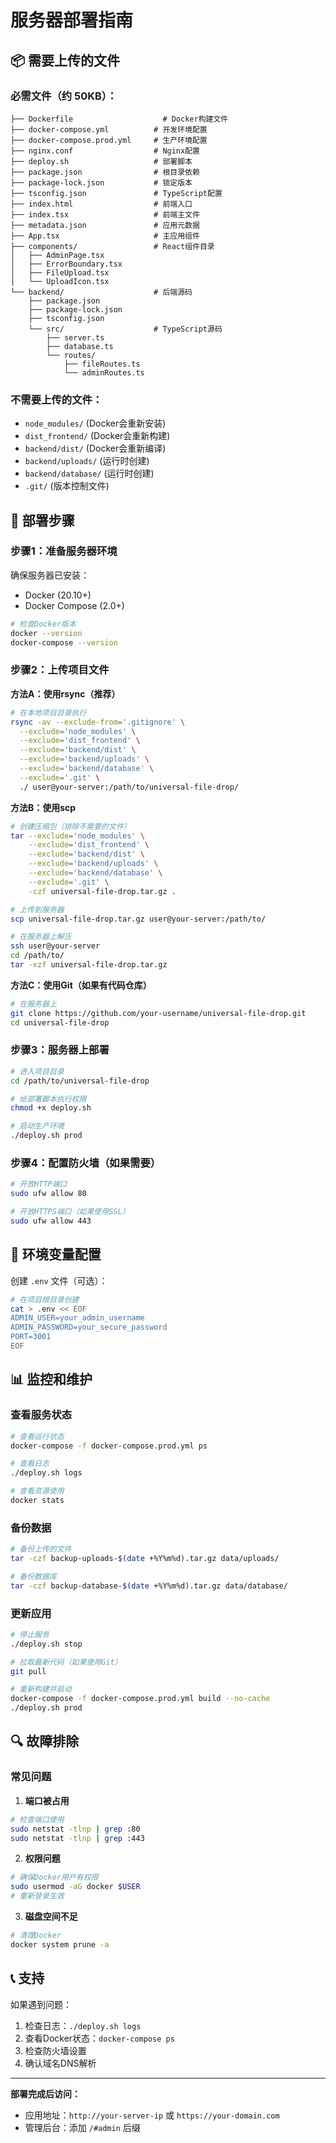 # 服务器部署指南

## 📦 需要上传的文件

### 必需文件（约 50KB）：
```
├── Dockerfile                    # Docker构建文件
├── docker-compose.yml          # 开发环境配置
├── docker-compose.prod.yml     # 生产环境配置
├── nginx.conf                  # Nginx配置
├── deploy.sh                   # 部署脚本
├── package.json                # 根目录依赖
├── package-lock.json           # 锁定版本
├── tsconfig.json               # TypeScript配置
├── index.html                  # 前端入口
├── index.tsx                   # 前端主文件
├── metadata.json               # 应用元数据
├── App.tsx                     # 主应用组件
├── components/                 # React组件目录
│   ├── AdminPage.tsx
│   ├── ErrorBoundary.tsx
│   ├── FileUpload.tsx
│   └── UploadIcon.tsx
└── backend/                    # 后端源码
    ├── package.json
    ├── package-lock.json
    ├── tsconfig.json
    └── src/                    # TypeScript源码
        ├── server.ts
        ├── database.ts
        └── routes/
            ├── fileRoutes.ts
            └── adminRoutes.ts
```

### 不需要上传的文件：
- `node_modules/` (Docker会重新安装)
- `dist_frontend/` (Docker会重新构建)
- `backend/dist/` (Docker会重新编译)
- `backend/uploads/` (运行时创建)
- `backend/database/` (运行时创建)
- `.git/` (版本控制文件)

## 🚀 部署步骤

### 步骤1：准备服务器环境

确保服务器已安装：
- Docker (20.10+)
- Docker Compose (2.0+)

```bash
# 检查Docker版本
docker --version
docker-compose --version
```

### 步骤2：上传项目文件

**方法A：使用rsync（推荐）**
```bash
# 在本地项目目录执行
rsync -av --exclude-from='.gitignore' \
  --exclude='node_modules' \
  --exclude='dist_frontend' \
  --exclude='backend/dist' \
  --exclude='backend/uploads' \
  --exclude='backend/database' \
  --exclude='.git' \
  ./ user@your-server:/path/to/universal-file-drop/
```

**方法B：使用scp**
```bash
# 创建压缩包（排除不需要的文件）
tar --exclude='node_modules' \
    --exclude='dist_frontend' \
    --exclude='backend/dist' \
    --exclude='backend/uploads' \
    --exclude='backend/database' \
    --exclude='.git' \
    -czf universal-file-drop.tar.gz .

# 上传到服务器
scp universal-file-drop.tar.gz user@your-server:/path/to/

# 在服务器上解压
ssh user@your-server
cd /path/to/
tar -xzf universal-file-drop.tar.gz
```

**方法C：使用Git（如果有代码仓库）**
```bash
# 在服务器上
git clone https://github.com/your-username/universal-file-drop.git
cd universal-file-drop
```

### 步骤3：服务器上部署

```bash
# 进入项目目录
cd /path/to/universal-file-drop

# 给部署脚本执行权限
chmod +x deploy.sh

# 启动生产环境
./deploy.sh prod
```

### 步骤4：配置防火墙（如果需要）

```bash
# 开放HTTP端口
sudo ufw allow 80

# 开放HTTPS端口（如果使用SSL）
sudo ufw allow 443
```

## 🔧 环境变量配置

创建 `.env` 文件（可选）：
```bash
# 在项目根目录创建
cat > .env << EOF
ADMIN_USER=your_admin_username
ADMIN_PASSWORD=your_secure_password
PORT=3001
EOF
```

## 📊 监控和维护

### 查看服务状态
```bash
# 查看运行状态
docker-compose -f docker-compose.prod.yml ps

# 查看日志
./deploy.sh logs

# 查看资源使用
docker stats
```

### 备份数据
```bash
# 备份上传的文件
tar -czf backup-uploads-$(date +%Y%m%d).tar.gz data/uploads/

# 备份数据库
tar -czf backup-database-$(date +%Y%m%d).tar.gz data/database/
```

### 更新应用
```bash
# 停止服务
./deploy.sh stop

# 拉取最新代码（如果使用Git）
git pull

# 重新构建并启动
docker-compose -f docker-compose.prod.yml build --no-cache
./deploy.sh prod
```

## 🔍 故障排除

### 常见问题

1. **端口被占用**
```bash
# 检查端口使用
sudo netstat -tlnp | grep :80
sudo netstat -tlnp | grep :443
```

2. **权限问题**
```bash
# 确保Docker用户有权限
sudo usermod -aG docker $USER
# 重新登录生效
```

3. **磁盘空间不足**
```bash
# 清理Docker
docker system prune -a
```

## 📞 支持

如果遇到问题：
1. 检查日志：`./deploy.sh logs`
2. 查看Docker状态：`docker-compose ps`
3. 检查防火墙设置
4. 确认域名DNS解析

---

**部署完成后访问：**
- 应用地址：`http://your-server-ip` 或 `https://your-domain.com`
- 管理后台：添加 `/#admin` 后缀
